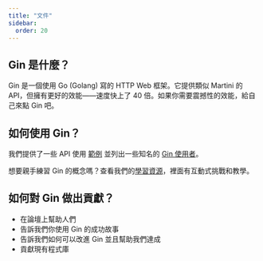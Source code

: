 ```yaml
---
title: "文件"
sidebar:
  order: 20
---
```


## Gin 是什麼？

Gin 是一個使用 Go (Golang) 寫的 HTTP Web 框架。它提供類似 Martini 的 API，但擁有更好的效能——速度快上了 40 倍。如果你需要震撼性的效能，給自己來點 Gin 吧。

## 如何使用 Gin？

我們提供了一些 API 使用 [範例](https://github.com/gin-gonic/examples) 並列出一些知名的 [Gin 使用者](./users)。

想要親手練習 Gin 的概念嗎？查看我們的[學習資源](./learning-resources)，裡面有互動式挑戰和教學。

## 如何對 Gin 做出貢獻？

- 在論壇上幫助人們
- 告訴我們你使用 Gin 的成功故事
- 告訴我們如何可以改進 Gin 並且幫助我們達成
- 貢獻現有程式庫
